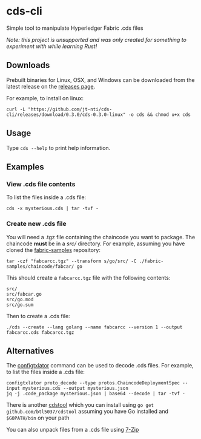 # cds-cli

Simple tool to manipulate Hyperledger Fabric .cds files

*Note: this project is unsupported and was only created for something to experiment with while learning Rust!*

## Downloads

Prebuilt binaries for Linux, OSX, and Windows can be downloaded from the latest release on the [releases page](https://github.com/jt-nti/cds-cli/releases).

For example, to install on linux:

```
curl -L "https://github.com/jt-nti/cds-cli/releases/download/0.3.0/cds-0.3.0-linux" -o cds && chmod u+x cds
```

## Usage

Type `cds --help` to print help information.

## Examples

### View .cds file contents

To list the files inside a .cds file:

```
cds -x mysterious.cds | tar -tvf -
```

### Create new .cds file

You will need a .tgz file containing the chaincode you want to package.
The chaincode **must** be in a _src/_ directory.
For example, assuming you have cloned the [fabric-samples](https://github.com/hyperledger/fabric-samples) repository:

```
tar -czf "fabcarcc.tgz" --transform s/go/src/ -C ./fabric-samples/chaincode/fabcar/ go
```

This should create a `fabcarcc.tgz` file with the following contents:

```
src/
src/fabcar.go
src/go.mod
src/go.sum
```

Then to create a .cds file:

```
./cds --create --lang golang --name fabcarcc --version 1 --output fabcarcc.cds fabcarcc.tgz
```

## Alternatives

The [configtxlator](https://hyperledger-fabric.readthedocs.io/en/release-2.0/commands/configtxlator.html) command can be used to decode .cds files. For example, to list the files inside a .cds file:

```
configtxlator proto_decode --type protos.ChaincodeDeploymentSpec --input mysterious.cds --output mysterious.json
jq -j .code_package mysterious.json | base64 --decode | tar -tvf -
```

There is another [cdstool](https://github.com/btl5037/cdstool) which you can install using `go get github.com/btl5037/cdstool` assuming you have Go installed and `$GOPATH/bin` on your path

You can also unpack files from a .cds file using [7-Zip](https://www.7-zip.org)
